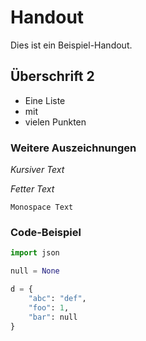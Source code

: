# Handout

Dies ist ein Beispiel-Handout.


## Überschrift 2

* Eine Liste
* mit
* vielen Punkten


### Weitere Auszeichnungen

_Kursiver Text_

*Fetter Text*

`Monospace Text`


### Code-Beispiel

```Python
import json

null = None

d = {
	"abc": "def",
	"foo": 1,
	"bar": null
}
```
